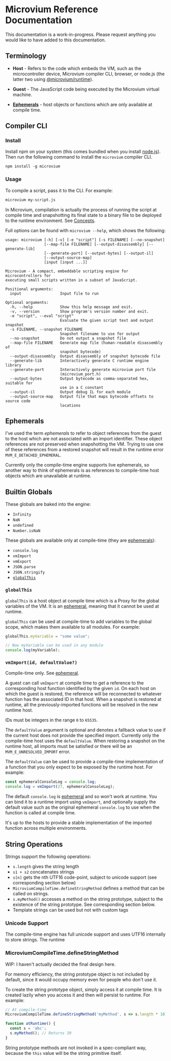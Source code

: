 # Microvium Reference Documentation

This documentation is a work-in-progress. Please request anything you would like to have added to this documentation.

## Terminology

- **Host** - Refers to the code which embeds the VM, such as the microcontroller device, Microvium compiler CLI, browser, or node.js (the latter two using [@microvium/runtime](https://www.npmjs.com/package/@microvium/runtime)).

- **Guest** - The JavaScript code being executed by the Microvium virtual machine.

- [**Ephemerals**](#ephemerals) - host objects or functions which are only available at compile time.


## Compiler CLI


### Install

Install npm on your system (this comes bundled when you install [node.js](https://nodejs.org/en/download)). Then run the following command to install the `microvium` compiler CLI.

```
npm install -g microvium
```


### Usage

To compile a script, pass it to the CLI. For example:

```sh
microvium my-script.js
```

In Microvium, compilation is actually the process of running the script at compile time and snapshotting its final state to a binary file to be deployed to the runtime environment. See [Concepts](./concepts.md).

Full options can be found with `microvium --help`, which shows the following:

```
usage: microvium [-h] [-v] [-e "script"] [-s FILENAME] [--no-snapshot]
                 [--map-file FILENAME] [--output-disassembly] [--generate-lib]
                 [--generate-port] [--output-bytes] [--output-il]
                 [--output-source-map]
                 [input [input ...]]

Microvium - A compact, embeddable scripting engine for microcontrollers for
executing small scripts written in a subset of JavaScript.

Positional arguments:
  input                 Input file to run

Optional arguments:
  -h, --help            Show this help message and exit.
  -v, --version         Show program's version number and exit.
  -e "script", --eval "script"
                        Evaluate the given script text and output snapshot
  -s FILENAME, --snapshot FILENAME
                        Snapshot filename to use for output
  --no-snapshot         Do not output a snapshot file
  --map-file FILENAME   Generate map file (human-readable disassembly of
                        snapshot bytecode)
  --output-disassembly  Output disassembly of snapshot bytecode file
  --generate-lib        Interactively generate C runtime engine library
  --generate-port       Interactively generate microvium port file
                        (microvium_port.h)
  --output-bytes        Output bytecode as comma-separated hex, suitable for
                        use in a C constant
  --output-il           Output debug IL for each module
  --output-source-map   Output file that maps bytecode offsets to source code
                        locations
```


## Ephemerals

I've used the term *ephemerals* to refer to object references from the guest to the host which are not associated with an import identifier. These object references are not preserved when snapshotting the VM. Trying to use one of these references from a restored snapshot will result in the runtime error `MVM_E_DETACHED_EPHEMERAL`.

Currently only the compile-time engine supports live ephemerals, so another way to think of ephemerals is as references to compile-time host objects which are unavailable at runtime.


## Builtin Globals

These globals are baked into the engine:

- `Infinity`
- `NaN`
- `undefined`
- `Number.isNaN`

These globals are available only at compile-time (they are [ephemerals](#ephemerals)):

- `console.log`
- `vmImport`
- `vmExport`
- `JSON.parse`
- `JSON.stringify`
- [`globalThis`](#globalthis)


### `globalThis`

`globalThis` is a host object at compile time which is a Proxy for the global variables of the VM. It is an [ephemeral](#ephemerals), meaning that it cannot be used at runtime.

`globalThis` can be used at compile-time to add variables to the global scope, which makes them available to all modules. For example:

```js
globalThis.myVariable = "some value";

// Now myVariable can be used in any module
console.log(myVariable);
```

### `vmImport(id, defaultValue?)`

Compile-time only. See [ephemeral](#ephemerals).

A guest can call `vmImport` at compile time to get a reference to the corresponding host function identified by the given `id`. On each host on which the guest is restored, the reference will be reconnected to whatever function has the associated ID in that host. When a snapshot is restored at runtime, all the previously-imported functions will be resolved in the new runtime host.

IDs must be integers in the range `0` to `65535`.

The `defaultValue` argument is optional and denotes a fallback value to use if the current host does not provide the specified import. Currently only the compile-time host uses the `defaultValue`. When restoring a snapshot on the runtime host, all imports must be satisfied or there will be an `MVM_E_UNRESOLVED_IMPORT` error.

The `defaultValue` can be used to provide a compile-time implementation of a function that you only expect to be exposed by the runtime host. For example:

```js
const ephemeralConsoleLog = console.log;
console.log = vmImport(27, ephemeralConsoleLog);
```

The default `console.log` is [ephemeral](#ephemerals) and so won't work at runtime. You can bind it to a runtime import using `vmImport`, and optionally supply the default value such as the original ephemeral `console.log` to use when the function is called at compile time.

It's up to the hosts to provide a stable implementation of the imported function across multiple environments.


## String Operations

Strings support the following operations:

- `s.length` gives the string length
- `s1 + s2` concatenates strings
- `s[n]` gets the nth UTF16 code-point, subject to unicode support (see corresponding section below)
- `MicroviumCompileTime.defineStringMethod` defines a method that can be called on strings.
- `s.myMethod()` accesses a method on the string prototype, subject to the existence of the string prototype. See corresponding section below.
- Template strings can be used but not with custom tags

### Unicode Support

The compile-time engine has full unicode support and uses UTF16 internally to store strings. The runtime

### MicroviumCompileTime.defineStringMethod

WIP: I haven't actually decided the final design here.

For memory efficiency, the string prototype object is not included by default, since it would occupy memory even for people who don't use it.

To create the string prototype object, simply access it at compile time. It is created lazily when you access it and then will persist to runtime. For example:

```js
// At compile-time
MicroviumCompileTime.defineStringMethod('myMethod', s => s.length * 10);

function atRuntime() {
  const s = 'abc';
  s.myMethod(); // Returns 30
}
```

String prototype methods are not invoked in a spec-compliant way, because the `this` value will be the string primitive itself.